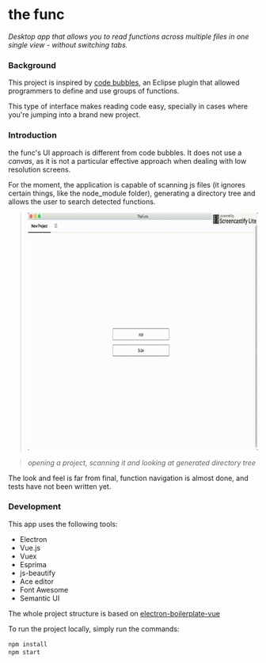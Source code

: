 # the func

_Desktop app that allows you to read functions across multiple files in one single view - without switching tabs._

### Background

This project is inspired by [code bubbles](http://cs.brown.edu/~spr/codebubbles/), an Eclipse plugin that allowed programmers to define and use groups of functions.

This type of interface makes reading code easy, specially in cases where you're jumping into a brand new project.

### Introduction

the func's UI approach is different from code bubbles. It does not use a _canvas_, as it is not a particular effective approach when dealing with low resolution screens.

For the moment, the application is capable of scanning js files (it ignores certain things, like the node_module folder), generating a directory tree and allows the user to search detected functions.

> <img src="https://raw.githubusercontent.com/luisdlopez/thefunc/master/docs/01-thefunc.gif" alt="Directory Tree" height="480" width="720">

> _opening a project, scanning it and looking at generated directory tree_

The look and feel is far from final, function navigation is almost done, and tests have not been written yet.

### Development

This app uses the following tools:

- Electron
- Vue.js
- Vuex
- Esprima 
- js-beautify
- Ace editor
- Font Awesome
- Semantic UI

The whole project structure is based on [electron-boilerplate-vue](https://github.com/bradstewart/electron-boilerplate-vue)

To run the project locally, simply run the commands:

```
npm install
npm start
```
